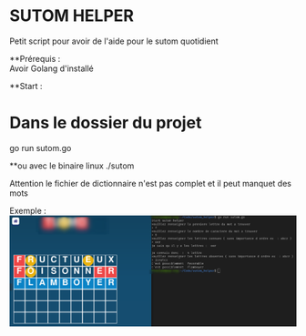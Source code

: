 # SUTOM HELPER

Petit script pour avoir de l'aide pour le sutom quotidient 



**Prérequis :  
Avoir Golang d'installé 

**Start :
# Dans le dossier du projet 
go run sutom.go 

**ou avec le binaire linux
./sutom 

Attention le fichier de dictionnaire n'est pas complet et il peut manquet des mots

Exemple : 
![Screenshot](https://github.com/fbattesti/sutom_helper/blob/master/screen_exemple.png?raw=true)
